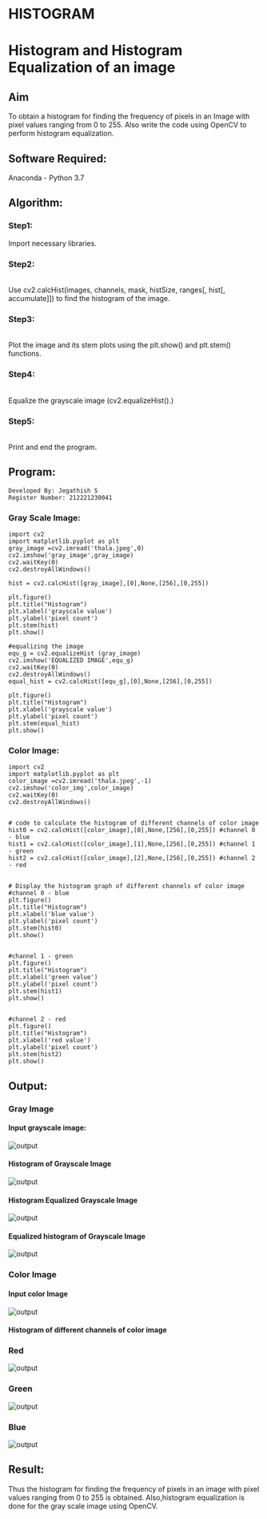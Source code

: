 # HISTOGRAM
# Histogram and Histogram Equalization of an image
## Aim
To obtain a histogram for finding the frequency of pixels in an Image with pixel values ranging from 0 to 255. Also write the code using OpenCV to perform histogram equalization.

## Software Required:
Anaconda - Python 3.7

## Algorithm:
### Step1:
Import necessary libraries.

### Step2:
<br>
Use cv2.calcHist(images, channels, mask, histSize, ranges[, hist[, accumulate]]) to find the histogram of the image.


### Step3:
<br>
Plot the image and its stem plots using the plt.show() and plt.stem() functions.


### Step4:
<br>
Equalize the grayscale image  (cv2.equalizeHist().)


### Step5:
<br>
Print and end the program.


## Program:
```
Developed By: Jegathish S
Register Number: 212221230041
```

### Gray Scale Image:
```
import cv2
import matplotlib.pyplot as plt
gray_image =cv2.imread('thala.jpeg',0)
cv2.imshow('gray_image',gray_image)
cv2.waitKey(0)
cv2.destroyAllWindows()

hist = cv2.calcHist([gray_image],[0],None,[256],[0,255])

plt.figure()
plt.title("Histogram")
plt.xlabel('grayscale value')
plt.ylabel('pixel count')
plt.stem(hist)
plt.show()

#equalizing the image
equ_g = cv2.equalizeHist (gray_image)
cv2.imshow('EQUALIZED IMAGE',equ_g)
cv2.waitKey(0)
cv2.destroyAllWindows()
equal_hist = cv2.calcHist([equ_g],[0],None,[256],[0,255])

plt.figure()
plt.title("Histogram")
plt.xlabel('grayscale value')
plt.ylabel('pixel count')
plt.stem(equal_hist)
plt.show()

```
### Color Image:
```
import cv2
import matplotlib.pyplot as plt
color_image =cv2.imread('thala.jpeg',-1)
cv2.imshow('color_img',color_image)
cv2.waitKey(0)
cv2.destroyAllWindows()


# code to calculate the histogram of different channels of color image
hist0 = cv2.calcHist([color_image],[0],None,[256],[0,255]) #channel 0 - blue
hist1 = cv2.calcHist([color_image],[1],None,[256],[0,255]) #channel 1 - green
hist2 = cv2.calcHist([color_image],[2],None,[256],[0,255]) #channel 2 - red


# Display the histogram graph of different channels of color image
#channel 0 - blue
plt.figure()
plt.title("Histogram")
plt.xlabel('blue value')
plt.ylabel('pixel count')
plt.stem(hist0)
plt.show()


#channel 1 - green
plt.figure()
plt.title("Histogram")
plt.xlabel('green value')
plt.ylabel('pixel count')
plt.stem(hist1)
plt.show()


#channel 2 - red
plt.figure()
plt.title("Histogram")
plt.xlabel('red value')
plt.ylabel('pixel count')
plt.stem(hist2)
plt.show()

```
## Output:
### Gray Image
#### Input grayscale image:
![output](thalagry.png)

#### Histogram of Grayscale Image
![output](thalagraph.png)

#### Histogram Equalized Grayscale Image
![output](thalaeq.png)

#### Equalized histogram of Grayscale Image
![output](thalaeqg.png)

### Color Image
#### Input color Image
![output](d.png)

#### Histogram of different channels of color image
### Red
![output](r.png)
### Green
![output](g.png)
### Blue
![output](b.png)


## Result: 
Thus the histogram for finding the frequency of pixels in an image with pixel values ranging from 0 to 255 is obtained. Also,histogram equalization is done for the gray scale image using OpenCV.
